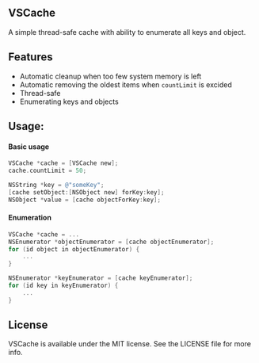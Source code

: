 ## VSCache

A simple thread-safe cache with ability to enumerate all keys and object.

## Features

  - Automatic cleanup when too few system memory is left
  - Automatic removing the oldest items when `countLimit` is excided
  - Thread-safe
  - Enumerating keys and objects

## Usage:
#### Basic usage
```objective-c
VSCache *cache = [VSCache new];
cache.countLimit = 50;

NSString *key = @"someKey";
[cache setObject:[NSObject new] forKey:key];
NSObject *value = [cache objectForKey:key];
```

#### Enumeration
```objective-c
VSCache *cache = ...
NSEnumerator *objectEnumerator = [cache objectEnumerator];
for (id object in objectEnumerator) {
    ...
}

NSEnumerator *keyEnumerator = [cache keyEnumerator];
for (id key in keyEnumerator) {
    ...
}
```

## License
VSCache is available under the MIT license. See the LICENSE file for more info.
